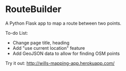 # RouteBuilder
A Python Flask app to map a route between two points.

To-do List:
- Change page title, heading
- Add "use current location" feature
- Add GeoJSON data to allow for finding OSM points

Try it out: http://wills-mapping-app.herokuapp.com/
